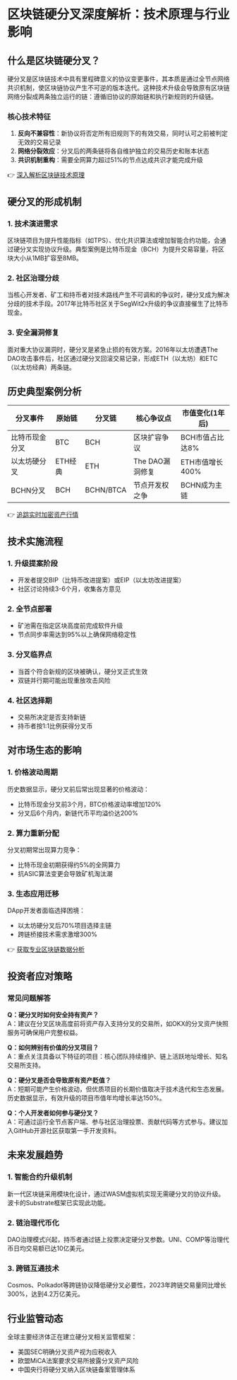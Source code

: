 # 区块链硬分叉深度解析：技术原理与行业影响

## 什么是区块链硬分叉？

硬分叉是区块链技术中具有里程碑意义的协议变更事件，其本质是通过全节点网络共识机制，使区块链协议产生不可逆的版本迭代。这种技术升级会导致原有区块链网络分裂成两条独立运行的链：遵循旧协议的原始链和执行新规则的升级链。

### 核心技术特征
1. **反向不兼容性**：新协议将否定所有旧规则下的有效交易，同时认可之前被判定无效的交易记录
2. **网络分裂效应**：分叉后的两条链将各自维护独立的交易历史和账本状态
3. **共识机制重构**：需要全网算力超过51%的节点达成共识才能完成升级

👉 [深入解析区块链技术原理](https://bit.ly/okx_welcome)

## 硬分叉的形成机制

### 1. 技术演进需求
区块链项目为提升性能指标（如TPS）、优化共识算法或增加智能合约功能，会通过硬分叉实现协议升级。典型案例是比特币现金（BCH）为提升交易容量，将区块大小从1MB扩容至8MB。

### 2. 社区治理分歧
当核心开发者、矿工和持币者对技术路线产生不可调和的争议时，硬分叉成为解决分歧的技术手段。2017年比特币社区关于SegWit2x升级的争议直接催生了比特币现金。

### 3. 安全漏洞修复
面对重大协议漏洞时，硬分叉是紧急止损的有效方案。2016年以太坊遭遇The DAO攻击事件后，社区通过硬分叉回滚交易记录，形成ETH（以太坊）和ETC（以太坊经典）两条链。

## 历史典型案例分析

| 分叉事件       | 原始链   | 分叉链       | 核心争议点           | 市值变化(1年后) |
|----------------|----------|--------------|----------------------|-----------------|
| 比特币现金分叉 | BTC      | BCH          | 区块扩容争议         | BCH市值占比达8% |
| 以太坊硬分叉   | ETH经典  | ETH          | The DAO漏洞修复      | ETH市值增长400% |
| BCHN分叉       | BCH      | BCHN/BTCA    | 节点开发权之争       | BCHN成为主链    |

👉 [追踪实时加密资产行情](https://bit.ly/okx_welcome)

## 技术实施流程

### 1. 升级提案阶段
- 开发者提交BIP（比特币改进提案）或EIP（以太坊改进提案）
- 社区讨论持续3-6个月，收集各方意见

### 2. 全节点部署
- 矿池需在指定区块高度前完成软件升级
- 节点同步率需达到95%以上确保网络稳定性

### 3. 分叉临界点
- 当首个符合新规的区块被确认，硬分叉正式生效
- 双链并行期可能出现重放攻击风险

### 4. 社区选择期
- 交易所决定是否支持新链
- 持币者按1:1比例获得分叉币

## 对市场生态的影响

### 1. 价格波动周期
历史数据显示，硬分叉前后常出现显著的价格波动：
- 比特币现金分叉前3个月，BTC价格波动率增加120%
- 分叉后6个月内，新链代币平均溢价达200%

### 2. 算力重新分配
分叉初期常出现算力竞争：
- 比特币现金初期获得约5%的全网算力
- 抗ASIC算法变更会导致矿机淘汰潮

### 3. 生态应用迁移
DApp开发者面临选择困境：
- 以太坊硬分叉后70%项目选择主链
- 跨链桥接技术需求激增300%

👉 [获取专业区块链数据分析](https://bit.ly/okx_welcome)

## 投资者应对策略

### 常见问题解答
**Q：硬分叉时如何安全持有资产？**  
A：建议在分叉区块高度前将资产存入支持分叉的交易所，如OKX的分叉资产快照服务可确保用户完整权益。

**Q：如何辨别有价值的分叉项目？**  
A：重点关注具备以下特征的项目：核心团队持续维护、链上活跃地址增长、知名交易所支持。

**Q：硬分叉是否会导致原有资产贬值？**  
A：短期可能产生价格波动，但优质项目的长期价值取决于技术迭代和生态发展。历史数据显示，有效升级的项目市值年均增长率达150%。

**Q：个人开发者如何参与硬分叉？**  
A：可通过运行全节点客户端、参与社区治理投票、贡献代码等方式参与。建议加入GitHub开源社区获取第一手开发资料。

## 未来发展趋势

### 1. 智能合约升级机制
新一代区块链采用模块化设计，通过WASM虚拟机实现无需硬分叉的协议升级。波卡的Substrate框架已实现此功能。

### 2. 链治理代币化
DAO治理模式兴起，持币者通过链上投票决定硬分叉参数。UNI、COMP等治理代币日均交易额已达10亿美元。

### 3. 跨链互通技术
Cosmos、Polkadot等跨链协议降低硬分叉必要性，2023年跨链交易量同比增长300%，达到4.2万亿美元。

## 行业监管动态

全球主要经济体正在建立硬分叉相关监管框架：
- 美国SEC明确分叉资产视为应税收入
- 欧盟MiCA法案要求交易所披露分叉资产风险
- 中国央行将硬分叉纳入区块链备案管理体系

